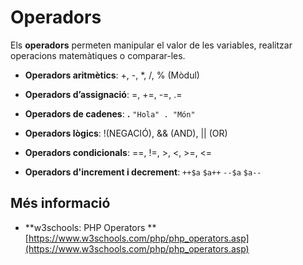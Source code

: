 # Operadors

Els **operadors** permeten manipular el valor de les variables, realitzar operacions matemàtiques o comparar-les.

* **Operadors aritmètics**: +, -, *, /, % (Mòdul)

* **Operadors d’assignació**: =, +=, -=, .=

* **Operadors de cadenes**: **.** `"Hola" . "Món"`

* **Operadors lògics**: !(NEGACIÓ), && (AND), || (OR)

* **Operadors condicionals**: ==, !=, >, <, >=, <=

* **Operadors d'increment i decrement**: `++$a` `$a++` `--$a` `$a--`

## Més informació

* **w3schools: PHP Operators **
[https://www.w3schools.com/php/php_operators.asp](https://www.w3schools.com/php/php_operators.asp)